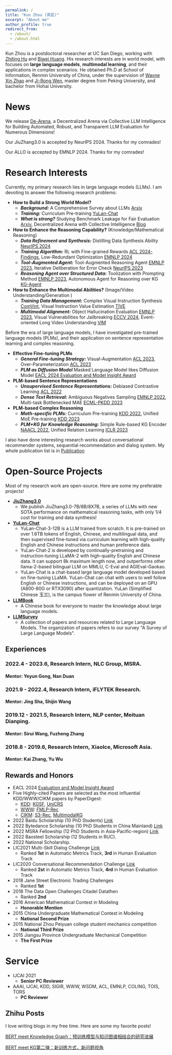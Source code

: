 ```yaml
---
permalink: /
title: "Kun Zhou (周昆)"
excerpt: "About me"
author_profile: true
redirect_from: 
  - /about/
  - /about.html
---
```


Kun Zhou is a postdoctoral researcher at UC San Diego, working with [Zhiting Hu](http://zhiting.ucsd.edu/) and [Biwei Huang](https://biweihuang.com/). His research interests are in world model, with focuses on **large language models**, **multimodal learning**, and their applications in complex scenarios. He obtained Ph.D at School of Information, Renmin University of China, under the supervision of [Wayne Xin Zhao](https://scholar.google.com/citations?user=JNhNacoAAAAJ&hl=zh-CN) and [Ji-Rong Wen](https://scholar.google.com/citations?user=tbxCHJgAAAAJ&hl=zh-CN), master degree from Peking University, and bachelor from Hohai University.

News
======
We release [De-Arena](https://de-arena.maitrix.org/), a Decentralized Arena via Collective LLM Intelligence for Building Automated, Robust, and Transparent LLM Evaluation for Numerous Dimensions!

Our JiuZhang3.0 is accepted by NeurIPS 2024. Thanks for my comrades!

Our ALLO is accepted by EMNLP 2024. Thanks for my comrades!

Research Interests
======
Currently, my primary research lies in large language models (LLMs). I am devoting to answer the following research problems:

* **How to Build a Strong World Model?**
  * ***Background:*** A Comprehensive Survey about LLMs [Arxiv](https://arxiv.org/abs/2303.18223)
  * ***Training:*** Curriculum Pre-training [YuLan-Chat](https://github.com/RUC-GSAI/YuLan-Chat)
  * ***What is strong?*** Studying Benchmark Leakage for Fair Evaluation [Arxiv](https://arxiv.org/pdf/2311.01964), Decentralized Arena with Collective Intelligence [Blog](https://de-arena.maitrix.org/)
* **How to Enhance the Reasoning Capability?** (Knowledge/Mathematical Reasoning)
  * ***Data Refinement and Synthesis:*** Distilling Data Synthesis Ability [NeurIPS 2024](https://arxiv.org/pdf/2405.14365)
  * ***Training Algorithm:*** RL with Fine-grained Rewards [ACL 2024-Findings](https://arxiv.org/pdf/2401.06081), Low-Redundant Optimization [EMNLP 2024](https://arxiv.org/pdf/2406.12606)
  * ***Tool-Augmented Agent:*** Tool-Augmented Reasoning Agent [EMNLP 2023](https://arxiv.org/pdf/2305.14323), Iterative Deliberation for Error Check [NeurIPS 2023](https://arxiv.org/pdf/2306.02408)
  * ***Reasoning Agent over Structured Data:*** Toolization with Prompting Method [EMNLP 2023](https://arxiv.org/pdf/2305.09645), Autonomous Agent for Reasoning over KG [KG-Agent](https://arxiv.org/pdf/2402.11163)
* **How to Enhance the Multimodal Abilities?** (Image/Video Understanding/Generation )
  * ***Training Data Management:*** Complex Visual Instruction Synthesis [ComVint](https://arxiv.org/pdf/2311.01487), Visual Instruction Value Estimation [TIVE](https://arxiv.org/pdf/2403.09559)
  * ***Multimodal Alignment:*** Object Hallucination Evaluation [EMNLP 2023](https://arxiv.org/pdf/2305.10355), Visual Vulnerabilities for Jailbreaking [ECCV 2024](https://arxiv.org/pdf/2403.09792), Event-oriented Long Video Understanding [VIM](https://arxiv.org/pdf/2406.14129)

Before the era of large language models, I have investigated pre-trained language models (PLMs), and their application on sentence representation learning and complex reasoning.

* **Effective Fine-tuning PLMs**
  * ***General Fine-tuning Strategy:*** Visual-Augmentation [ACL 2023](https://arxiv.org/pdf/2212.07937), Over-Parameterization [ACL 2023](https://aclanthology.org/2023.acl-long.212.pdf)
  * ***PLM as Diffusion Model*** Masked Language Model likes Diffusion Model [EACL 2024 Evaluation and Model Insight Award](https://aclanthology.org/2024.eacl-long.86/)
* **PLM-based Sentence Representations**
  * ***Unsupervised Sentence Representations:*** Debiased Contrastive Learning [ACL 2022](https://arxiv.org/pdf/2205.00656)
  * ***Dense Text Retrieval:*** Ambiguous Negatives Sampling [EMNLP 2022](https://arxiv.org/pdf/2210.11773), Multi-task Bottlenecked MAE [ECML-PKDD 2023](https://arxiv.org/pdf/2212.07841)
* **PLM-based Complex Reasoning**
  * ***Math-specific PLMs:*** Curriculum Pre-training [KDD 2022](https://arxiv.org/pdf/2206.06315), Unified MoE Pre-training [KDD 2023](https://arxiv.org/pdf/2306.11027)
  * ***PLM+KG for Knowledge Reasoning:*** Simple Rule-based KG Encoder [NAACL 2022](https://arxiv.org/pdf/2205.01841), Unified Relation Learning [ICLR 2023](https://arxiv.org/pdf/2212.00959)


I also have done interesting research works about conversational recommender systems, sequential recommendation and dialog system. My whole publication list is in [Publication](https://lancelot39.github.io/publications/)

Open-Source Projects
======
Most of my research work are open-source. Here are some my preferable projects!
* [**JiuZhang3.0**](https://arxiv.org/pdf/2405.14365)
  * We publish JiuZhang3.0-7B/8B/8X7B, a series of LLMs with new SOTA performance on mathematical reasoning tasks, with only 1/4 cost for training and data synthesis!
* [**YuLan-Chat**](https://github.com/RUC-GSAI/YuLan-Chat)
  * YuLan-Chat-3-12B is a LLM trained from scratch. It is pre-trained on over 1.6TB tokens of English, Chinese, and multilingual data, and then supervised fine-tuned via curriculum learning with high-quality English and Chinese instructions and human preference data.
  * YuLan-Chat-2 is developed by continually-pretraining and instruction-tuning LLaMA-2 with high-quality English and Chinese data. It can support 8k maximum length now, and outperforms other llama-2-based bilingual LLM on MMLU, C-Eval and AGIEval-Gaokao.
  * YuLan-Chat is a chat-based large language model developed based on fine-tuning LLaMA. YuLan-Chat can chat with users to well follow English or Chinese instructions, and can be deployed on an GPU (A800-80G or RTX3090) after quantization. YuLan (Simplified Chinese 玉兰), is the campus flower of Renmin University of China.
* [**LLMBook**](https://llmbook-zh.github.io/LLMBook.pdf)
  * A Chinese book for everyone to master the knowledge about large language models.
* [**LLMSurvey**](https://github.com/RUCAIBox/LLMSurvey)
  * A collection of papers and resources related to Large Language Models. The organization of papers refers to our survey "A Survey of Large Language Models". 

Experiences
------
### 2022.4 - 2023.6, Research Intern, NLC Group, MSRA.
#### Mentor: Yeyun Gong, Nan Duan

### 2021.9 - 2022.4, Research Intern, iFLYTEK Research.
#### Mentor: Jing Sha, Shijin Wang

### 2019.12 - 2021.5, Research Intern, NLP center, Meituan Dianping.
#### Mentor: Sirui Wang, Fuzheng Zhang

### 2018.8 - 2019.6, Research Intern, XiaoIce, Microsoft Asia.
#### Mentor: Kai Zhang, Yu Wu

Rewards and Honors
------
* EACL 2024 [Evaluation and Model Insight Award](https://2024.eacl.org/program/best-paper/#evaluation-and-model-insight-award)
* Five Highly-cited Papers are selected as the most influential KDD/WWW/CIKM papers by PaperDigest:
  * [KDD](https://www.paperdigest.org/2023/09/most-influential-kdd-papers-2023-09/): [KGSF](https://www.paperdigest.org/paper/?paper_id=kdd-3394486.3403143-2020-08-21), [UniCRS](https://www.paperdigest.org/paper/?paper_id=kdd-3534678.3539382-2022-08-12)
  * [WWW](https://www.paperdigest.org/2023/09/most-influential-www-papers-2023-09/): [FMLP-Rec](https://www.paperdigest.org/paper/?paper_id=www-3485447.3512111-2022-04-29)
  * [CIKM](https://www.paperdigest.org/2023/09/most-influential-cikm-papers-2023-09/): [S3-Rec](https://www.paperdigest.org/paper/?paper_id=cikm-3340531.3411954-2020-10-19), [MultimodalKG](https://www.paperdigest.org/paper/?paper_id=cikm-3340531.3411947-2020-10-19)
* 2022 Baidu Scholarship (10 PhD Students) [Link](http://scholarship.baidu.com/)
* 2022 Bytedance Scholarship (10 PhD Students in China Mainland) [Link](https://ur.bytedance.com/scholarship)
* 2022 MSRA Fellowship (12 PhD Students in Asia-Pacific-region) [Link](https://www.msra.cn/zh-cn/news/features/2022-fellows)
* 2022 Baosteel Scholarship (12 Students in RUC). 
* 2022 National Scholarship.
* LIC2021 Multi-Skill Dialog Challenge [Link](https://aistudio.baidu.com/aistudio/competition/detail/29?isFromCcf=true)
  * Ranked **1st** in Automatic Metrics Track, **3rd** in Human Evaluation Track
* LIC2020 Conversational Recommendation Challenge [Link](https://aistudio.baidu.com/aistudio/competition/detail/67)
  * Ranked **2st** in Automatic Metrics Track, **4rd** in Human Evaluation Track
* 2018 Jane Street Electronic Trading Challenges 
  * Ranked **1st**
* 2018 The Data Open Challenges Citadel Datathen 
  * Ranked **2nd**
* 2016 American Mathematical Contest in Modeling 
  * **Honorable Mention**
* 2015 China Undergraduate Mathematical Contest in Modeling 
  * **National Second Prize**
* 2015 National Zhou Peiyuan college student mechanics competition 
  * **National Third Prize**
* 2015 Jiangsu Province Undergraduate Mechanical Competition 
  * **The First Prize**

Service
======
* IJCAI 2021
  * **Senior PC Reviewer**
* AAAI, IJCAI, KDD, SIGIR, WWW, WSDM, ACL, EMNLP, COLING, TOIS, TORS
  * **PC Reviewer**

Zhihu Posts
------
I love writing blogs in my free time. Here are some my favorite posts!

[BERT meet Knowledge Graph：预训练模型与知识图谱相结合的研究进展](https://zhuanlan.zhihu.com/p/270009212)

[BERT meet KG第二弹：新训练方式，新问题视角](https://zhuanlan.zhihu.com/p/356415715)
